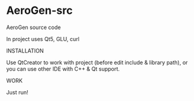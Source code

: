# AeroGen-src
AeroGen source code

In project uses Qt5, GLU, curl

INSTALLATION

Use QtCreator to work with project (before edit include & library path), or you can use other IDE with C++ & Qt support.

WORK

Just run!
